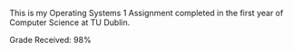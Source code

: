 This is my Operating Systems 1 Assignment completed in the first year of Computer Science at TU Dublin.

Grade Received: 98%
